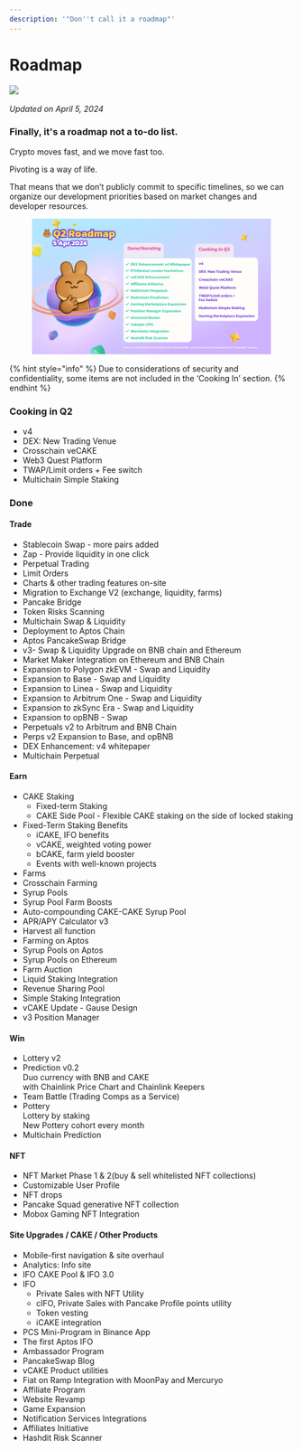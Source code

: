 ```yaml
---
description: '"Don''t call it a roadmap"'
---
```


# Roadmap

![](../.gitbook/assets/roadmap-header.png)

_Updated on April 5, 2024_

### Finally, it's a roadmap not a to-do list.

Crypto moves fast, and we move fast too.

Pivoting is a way of life.

That means that we don’t publicly commit to specific timelines, so we can organize our development priorities based on market changes and developer resources.

<figure><img src="../.gitbook/assets/Q2.png" alt=""><figcaption></figcaption></figure>

{% hint style="info" %}
Due to considerations of security and confidentiality, some items are not included in the ‘Cooking In’ section.
{% endhint %}

### Cooking in Q2

* v4
* DEX: New Trading Venue
* Crosschain veCAKE
* Web3 Quest Platform
* TWAP/Limit orders + Fee switch
* Multichain Simple Staking

### Done

#### Trade

* Stablecoin Swap - more pairs added
* Zap - Provide liquidity in one click
* Perpetual Trading
* Limit Orders
* Charts & other trading features on-site
* Migration to Exchange V2 (exchange, liquidity, farms)
* Pancake Bridge
* Token Risks Scanning
* Multichain Swap & Liquidity
* Deployment to Aptos Chain
* Aptos PancakeSwap Bridge
* v3- Swap & Liquidity Upgrade on BNB chain and Ethereum
* Market Maker Integration on Ethereum and BNB Chain
* Expansion to Polygon zkEVM - Swap and Liquidity
* Expansion to Base - Swap and Liquidity
* Expansion to Linea - Swap and Liquidity
* Expansion to Arbitrum One - Swap and Liquidity
* Expansion to zkSync Era - Swap and Liquidity
* Expansion to opBNB - Swap
* Perpetuals v2  to Arbitrum and BNB Chain
* Perps v2 Expansion to Base, and opBNB
* DEX Enhancement: v4 whitepaper
* Multichain Perpetual





#### Earn

* CAKE Staking
  * Fixed-term Staking
  * CAKE Side Pool - Flexible CAKE staking on the side of locked staking
* Fixed-Term Staking Benefits&#x20;
  * iCAKE, IFO benefits
  * vCAKE, weighted voting power
  * bCAKE, farm yield booster
  * Events with well-known projects
* Farms
* Crosschain Farming
* Syrup Pools
* Syrup Pool Farm Boosts
* Auto-compounding CAKE-CAKE Syrup Pool
* APR/APY Calculator v3
* Harvest all function
* Farming on Aptos
* Syrup Pools on Aptos
* Syrup Pools on Ethereum
* Farm Auction
* Liquid Staking Integration
* Revenue Sharing Pool
* Simple Staking Integration
* vCAKE Update - Gause Design
* v3 Position Manager

#### Win

* Lottery v2
* Prediction v0.2\
  Duo currency with BNB and CAKE\
  with Chainlink Price Chart and Chainlink Keepers
* Team Battle (Trading Comps as a Service)
* Pottery\
  Lottery by staking\
  New Pottery cohort every month
* Multichain Prediction

#### NFT

* NFT Market Phase 1 & 2(buy & sell whitelisted NFT collections)
* Customizable User Profile
* NFT drops
* Pancake Squad generative NFT collection
* Mobox Gaming NFT Integration

#### Site Upgrades / CAKE / Other Products

* Mobile-first navigation & site overhaul
* Analytics: Info site
* IFO CAKE Pool & IFO 3.0
* IFO
  * Private Sales with NFT Utility
  * cIFO, Private Sales with Pancake Profile points utility
  * Token vesting
  * iCAKE integration
* PCS Mini-Program in Binance App
* The first Aptos IFO
* Ambassador Program
* PancakeSwap Blog
* vCAKE Product utilities
* Fiat on Ramp Integration with MoonPay and Mercuryo
* Affiliate Program
* Website Revamp
* Game Expansion
* Notification Services Integrations
* Affiliates Initiative
* Hashdit Risk Scanner



